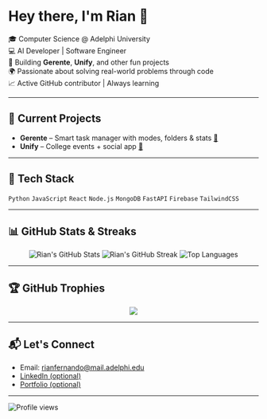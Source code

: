 # Hey there, I'm Rian 👋

🎓 Computer Science @ Adelphi University  
💻 AI Developer | Software Engineer  
🎯 Building **Gerente**, **Unify**, and other fun projects  
🌍 Passionate about solving real-world problems through code  
📈 Active GitHub contributor | Always learning  

---

## 🚀 Current Projects
- **Gerente** – Smart task manager with modes, folders & stats [🔗](https://github.com/Rian-Fernando/Gerente)
- **Unify** – College events + social app [🔗](https://github.com/Rian-Fernando/Unify)

---

## 🔧 Tech Stack
`Python` `JavaScript` `React` `Node.js` `MongoDB` `FastAPI` `Firebase` `TailwindCSS`

---

## 📊 GitHub Stats & Streaks

<div align="center">
  
  <img src="https://github-readme-stats.vercel.app/api?username=Rian-Fernando&show_icons=true&theme=tokyonight" alt="Rian's GitHub Stats" />
  <img src="https://streak-stats.demolab.com?user=Rian-Fernando&theme=tokyonight" alt="Rian's GitHub Streak" />
  <img src="https://github-readme-stats.vercel.app/api/top-langs/?username=Rian-Fernando&layout=compact&theme=tokyonight" alt="Top Languages" />

</div>

---

## 🏆 GitHub Trophies

<div align="center">
  <img src="https://github-profile-trophy.vercel.app/?username=Rian-Fernando&theme=tokyonight&no-frame=true&margin-w=10&column=7" />
</div>

---

## 📬 Let's Connect

- Email: rianfernando@mail.adelphi.edu  
- [LinkedIn (optional)](https://www.linkedin.com/in/YOUR-LINK)  
- [Portfolio (optional)](https://your-portfolio.com)

---

![Profile views](https://komarev.com/ghpvc/?username=Rian-Fernando&color=blue)
